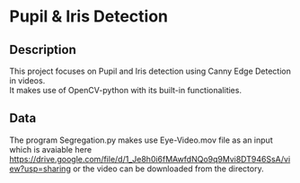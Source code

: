 
# Pupil & Iris Detection

## Description
This project focuses on Pupil and Iris detection using Canny Edge Detection in videos.\
It makes use of OpenCV-python with its built-in functionalities.

## Data
The program Segregation.py makes use Eye-Video.mov file as an input which is avaiable here https://drive.google.com/file/d/1_Je8h0i6fMAwfdNQo9q9Mvi8DT946SsA/view?usp=sharing or the video can be downloaded from the directory.

